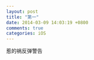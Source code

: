 ```yaml
---
layout: post
title: "第一"
date: 2014-03-09 14:03:19 +0800
comments: true
categories: iOS
---
```

惹的祸反弹警告